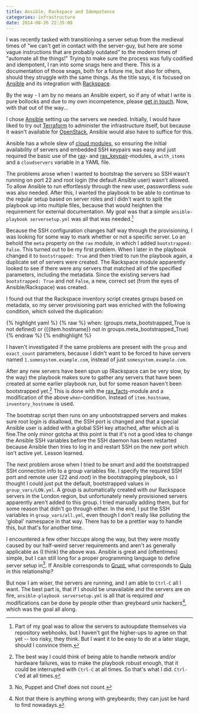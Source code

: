 ```yaml
---
title: Ansible, Rackspace and Idempotence
categories: infrastructure
date: 2014-08-26 22:35:00
---
```


I was recently tasked with transitioning a server setup from the medieval times
of "we can't get in contact with the server-guy, but here are some vague
instructions that are probably outdated" to the modern times of "automate all
the things!" Trying to make sure the process was fully codified and idempotent,
I ran into some snags here and there. This is a documentation of those snags,
both for a future me, but also for others, should they struggle with the same
things. As the title says, it is focused on [Ansible][ans] and its integration
with [Rackspace][rax].

By the way - I am by no means an Ansible expert, so if any of what I write is
pure bollocks and due to my own incompetence, please [get in touch][tw]. Now,
with that out of the way...

I chose [Ansible][ans] setting up the servers we needed. Initially, I would have
liked to try out [Terraform][tf] to administer the infrastructure itself, but
because it wasn't available for [OpenStack][tfos], Ansible would also have to
suffice for this.

Ansible has a whole slew of [cloud
modules](http://docs.ansible.com/list_of_cloud_modules.html), so ensuring the
initial availability of servers and embedded SSH keypairs was easy and just
required the basic use of the [rax][raxmod]- and [rax_keypair][raxkey]-modules,
a `with_items` and a `cloudservers` variable in a YAML file.

The problems arose when I wanted to bootstrap the servers so SSH wasn't running
on port 22 and root login (the default Ansible user) wasn't allowed. To allow
Ansible to run effortlessly through the new user, passwordless `sudo` was also
needed. After this, I wanted the playbook to be able to continue to the regular
setup based on server roles and I didn't want to split the playbook up into
multiple files, because that would heighten the requirement for external
documentation. My goal was that a simple `ansible-playbook serversetup.yml` was
all that was needed.[^autoupdate]

Because the SSH configuration changes half way through the provisioning, I was
looking for some way to mark whether or not a specific server. Lo an behold the
`meta` property on the `rax` module, in which I added `bootstrapped: False`.
This turned out to be my first problem. When I later in the playbook changed it
to `bootstrapped: True` and then tried to run the playbook again, a duplicate
set of servers were created. The Rackspace module apparently looked to see if
there were any servers that matched all of the specified parameters, including
the metadata. Since the existing servers had `bootstrapped: True` and not
`False`, a new, correct set (from the eyes of Ansible/Rackspace) was created.

I found out that the Rackspace inventory script creates groups based on
metadata, so my server provisioning part was enriched with the following
condition, which solved the duplication:

{% highlight yaml %}
{% raw %}
  when: (groups.meta_bootstrapped_True is not defined) or ({{item.hostname}} not in groups.meta_bootstrapped_True)
{% endraw %}
{% endhighlight %}

I haven't investigated if the same problems are present with the `group` and
`exact_count` parameters, because I didn't want to be forced to have servers
named `1.somesystem.example.com`, instead of just `somesystem.example.com`.

After any new servers have been spun up (Rackspace can be very slow, by the way)
the playbook makes sure to gather any servers that have been created at some
earlier playbook run, but for some reason haven't been bootstrapped
yet.[^failures] This is done with the [rax_facts][raxfac]-module and a
modification of the above `when`-condition. Instead of `item.hostname`,
`inventory_hostname` is used.

The bootstrap script then runs on any unbootstrapped servers and makes sure root
login is disallowd, the SSH port is changed and that a special Ansible user is
added with a global SSH key attached, after which all is fine.The only minor
gotcha at this point is that it's not a good idea to change the Ansible SSH
variables before the SSH daemon has been restarted because Ansible then tries to
log in and restart SSH on the new port which isn't active yet. Lesson learned.

The next problem arose when I tried to be smart and add the bootstrapped SSH
connection info to a group variables file. I specify the required SSH port and
remote user (22 and *root*) in the bootstrapping playbook, so I thought I could
just put the default, bootstrapped values in `group_vars/LON.yml`. A group is
automatically created with our Rackspace servers in the London region, but
unfortunately newly provisioned servers apparently aren't added to this group. I
tried manually adding them, but for some reason that didn't go through either.
In the end, I put the SSH variables in `group_vars/all.yml`, even though I don't
really like polluting the 'global' namespace in that way. There has to be a
prettier way to handle this, but that's for another time.

I encountered a few other hiccups along the way, but they were mostly caused by
our half-weird server requirements and aren't as generally applicable as (I
think) the above was. Ansible is great and (oftentimes) simple, but I can still
long for a proper programming language to define server setup in[^notthat]. If
Ansible corresponds to [Grunt][grunt], what corresponds to [Gulp][gulp] in this
relationship?

But now I am wiser, the servers are running, and I am able to `Ctrl-C` all I
want. The best part is, that if I should be unavailable and the servers are on
fire, `ansible-playbook serversetup.yml` is all that is required *and*
modifications can be done by people other than greybeard unix
hackers[^greybeard], which was the goal all along.

  [tf]: http://www.terraform.io
  [tfos]: https://github.com/hashicorp/terraform/issues/51
  [ans]: http://www.ansible.com/
  [rax]: http://www.rackspace.com/
  [raxmod]: http://docs.ansible.com/rax_module.html
  [raxkey]: http://docs.ansible.com/rax_keypair_module.html
  [raxfac]: http://docs.ansible.com/rax_facts_module.html
  [grunt]: http://gruntjs.com
  [gulp]: http://gulpjs.com
  [tw]: https://twitter.com/intent/tweet?screen_name=jumoel&text=Here's%20what%20you%20SHOULD%20have%20done...

  [^autoupdate]: Part of my goal was to allow the servers to autoupdate
    themselves via repository webhooks, but I haven't got the higher-ups to
    agree on that yet -- too risky, they think. But I want it to be easy to do
    at a later stage, should I convince them.

  [^failures]: The best way I could think of being able to handle network and/or
    hardware failures, was to make the playbook robust enough, that it could be
    interrupted with `Ctrl-C` at all times. So that's what I did. `Ctrl-C`'ed at
    all times.

  [^notthat]: No, Puppet and Chef does not count.

  [^greybeard]: Not that there is anything wrong with greybeards; they can just
    be hard to find nowadays.
